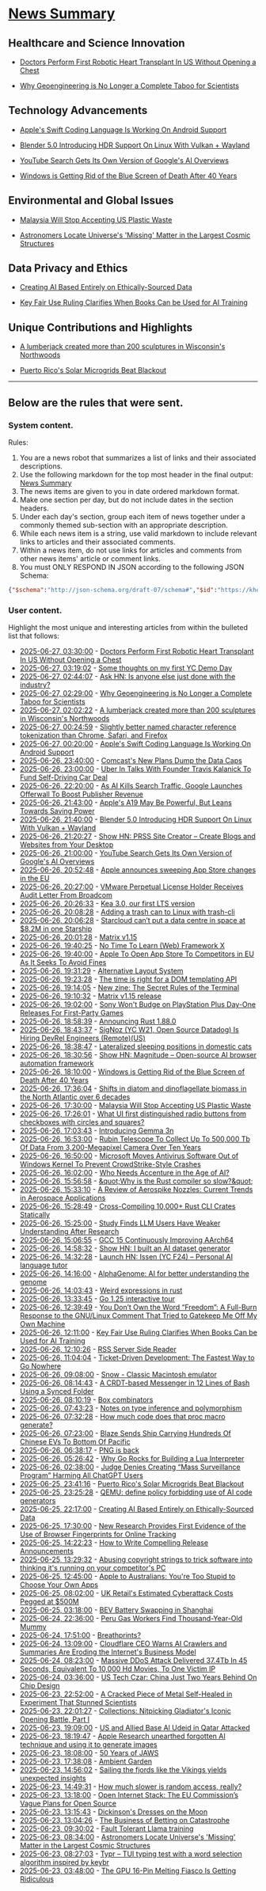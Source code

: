 # [News Summary](https://kherrick.github.io/news-summary/)

## Healthcare and Science Innovation

* [Doctors Perform First Robotic Heart Transplant In US Without Opening a Chest](https://science.slashdot.org/story/25/06/26/2110248/doctors-perform-first-robotic-heart-transplant-in-us-without-opening-a-chest?utm_source=rss1.0mainlinkanon&utm_medium=feed)

* [Why Geoengineering is No Longer a Complete Taboo for Scientists](https://soylentnews.org/article.pl?sid=25/06/26/0210246&from=rss)

## Technology Advancements

* [Apple's Swift Coding Language Is Working On Android Support](https://apple.slashdot.org/story/25/06/26/2133212/apples-swift-coding-language-is-working-on-android-support?utm_source=rss1.0mainlinkanon&utm_medium=feed)

* [Blender 5.0 Introducing HDR Support On Linux With Vulkan + Wayland](https://linux.slashdot.org/story/25/06/26/2035245/blender-50-introducing-hdr-support-on-linux-with-vulkan--wayland?utm_source=rss1.0mainlinkanon&utm_medium=feed)

* [YouTube Search Gets Its Own Version of Google's AI Overviews](https://news.slashdot.org/story/25/06/26/2031231/youtube-search-gets-its-own-version-of-googles-ai-overviews?utm_source=rss1.0mainlinkanon&utm_medium=feed)

* [Windows is Getting Rid of the Blue Screen of Death After 40 Years](https://tech.slashdot.org/story/25/06/26/1737218/windows-is-getting-rid-of-the-blue-screen-of-death-after-40-years?utm_source=rss1.0mainlinkanon&utm_medium=feed)

## Environmental and Global Issues

* [Malaysia Will Stop Accepting US Plastic Waste](https://news.slashdot.org/story/25/06/26/1726216/malaysia-will-stop-accepting-us-plastic-waste?utm_source=rss1.0mainlinkanon&utm_medium=feed)

* [Astronomers Locate Universe's 'Missing' Matter in the Largest Cosmic Structures](https://soylentnews.org/article.pl?sid=25/06/22/0357239&from=rss)

## Data Privacy and Ethics

* [Creating AI Based Entirely on Ethically-Sourced Data](https://soylentnews.org/article.pl?sid=25/06/24/1258205&from=rss)

* [Key Fair Use Ruling Clarifies When Books Can be Used for AI Training](https://soylentnews.org/article.pl?sid=25/06/25/1712202&from=rss)

## Unique Contributions and Highlights

* [A lumberjack created more than 200 sculptures in Wisconsin's Northwoods](https://www.smithsonianmag.com/travel/when-a-lumberjacks-imagination-ran-wild-he-created-more-than-200-sculptures-in-wisconsins-northwoods-180986840/)

* [Puerto Rico's Solar Microgrids Beat Blackout](https://spectrum.ieee.org/puerto-rico-solar-microgrids)

---

## Below are the rules that were sent.

### System content.

Rules:

1. You are a news robot that summarizes a list of links and their associated descriptions.
2. Use the following markdown for the top most header in the final output: [News Summary](https://kherrick.github.io/news-summary/)
3. The news items are given to you in date ordered markdown format.
4. Make one section per day, but do not include dates in the section headers.
5. Under each day's section, group each item of news together under a commonly themed sub-section with an appropriate description.
6. While each news item is a string, use valid markdown to include relevant links to articles and their associated comments.
7. Within a news item, do not use links for articles and comments from other news items' article or comment links.
8. You must ONLY RESPOND IN JSON according to the following JSON Schema:

```json
{"$schema":"http://json-schema.org/draft-07/schema#","$id":"https://kherrick.github.io/news-summary/news-summary-schema.json","type":"object","properties":{"heading":{"type":"string"},"sections":{"type":"array","items":{"type":"object","properties":{"title":{"type":"string"},"newsItems":{"type":"array","items":{"type":"string"},"minItems":1}},"required":["title","newsItems"]},"minItems":1}},"required":["heading","sections"]}
```

### User content.

Highlight the most unique and interesting articles from within the bulleted list that follows:

* [2025-06-27, 03:30:00](https://science.slashdot.org/story/25/06/26/2110248/doctors-perform-first-robotic-heart-transplant-in-us-without-opening-a-chest?utm_source=rss1.0mainlinkanon&amp;utm_medium=feed) - [Doctors Perform First Robotic Heart Transplant In US Without Opening a Chest](https://science.slashdot.org/story/25/06/26/2110248/doctors-perform-first-robotic-heart-transplant-in-us-without-opening-a-chest?utm_source=rss1.0mainlinkanon&amp;utm_medium=feed)
* [2025-06-27, 03:19:02](https://news.ycombinator.com/item?id=44393418) - [Some thoughts on my first YC Demo Day](https://billchambers.me/articles/yc-demo-day-spring-25/)
* [2025-06-27, 02:44:07](https://news.ycombinator.com/item?id=44393304) - [Ask HN: Is anyone else just done with the industry?](https://news.ycombinator.com/item?id=44393304)
* [2025-06-27, 02:29:00](https://soylentnews.org/article.pl?sid=25/06/26/0210246&amp;from=rss) - [Why Geoengineering is No Longer a Complete Taboo for Scientists](https://soylentnews.org/article.pl?sid=25/06/26/0210246&amp;from=rss)
* [2025-06-27, 02:02:22](https://news.ycombinator.com/item?id=44393160) - [A lumberjack created more than 200 sculptures in Wisconsin&apos;s Northwoods](https://www.smithsonianmag.com/travel/when-a-lumberjacks-imagination-ran-wild-he-created-more-than-200-sculptures-in-wisconsins-northwoods-180986840/)
* [2025-06-27, 00:24:59](https://lobste.rs/s/ozguu9/slightly_better_named_character) - [Slightly better named character reference tokenization than Chrome, Safari, and Firefox](https://www.ryanliptak.com/blog/better-named-character-reference-tokenization/)
* [2025-06-27, 00:20:00](https://apple.slashdot.org/story/25/06/26/2133212/apples-swift-coding-language-is-working-on-android-support?utm_source=rss1.0mainlinkanon&amp;utm_medium=feed) - [Apple&apos;s Swift Coding Language Is Working On Android Support](https://apple.slashdot.org/story/25/06/26/2133212/apples-swift-coding-language-is-working-on-android-support?utm_source=rss1.0mainlinkanon&amp;utm_medium=feed)
* [2025-06-26, 23:40:00](https://mobile.slashdot.org/story/25/06/26/2124252/comcasts-new-plans-dump-the-data-caps?utm_source=rss1.0mainlinkanon&amp;utm_medium=feed) - [Comcast&apos;s New Plans Dump the Data Caps](https://mobile.slashdot.org/story/25/06/26/2124252/comcasts-new-plans-dump-the-data-caps?utm_source=rss1.0mainlinkanon&amp;utm_medium=feed)
* [2025-06-26, 23:00:00](https://tech.slashdot.org/story/25/06/26/2059214/uber-in-talks-with-founder-travis-kalanick-to-fund-self-driving-car-deal?utm_source=rss1.0mainlinkanon&amp;utm_medium=feed) - [Uber In Talks With Founder Travis Kalanick To Fund Self-Driving Car Deal](https://tech.slashdot.org/story/25/06/26/2059214/uber-in-talks-with-founder-travis-kalanick-to-fund-self-driving-car-deal?utm_source=rss1.0mainlinkanon&amp;utm_medium=feed)
* [2025-06-26, 22:20:00](https://tech.slashdot.org/story/25/06/26/2046234/as-ai-kills-search-traffic-google-launches-offerwall-to-boost-publisher-revenue?utm_source=rss1.0mainlinkanon&amp;utm_medium=feed) - [As AI Kills Search Traffic, Google Launches Offerwall To Boost Publisher Revenue](https://tech.slashdot.org/story/25/06/26/2046234/as-ai-kills-search-traffic-google-launches-offerwall-to-boost-publisher-revenue?utm_source=rss1.0mainlinkanon&amp;utm_medium=feed)
* [2025-06-26, 21:43:00](https://soylentnews.org/article.pl?sid=25/06/25/1717228&amp;from=rss) - [Apple&apos;s A19 May Be Powerful, But Leans Towards Saving Power](https://soylentnews.org/article.pl?sid=25/06/25/1717228&amp;from=rss)
* [2025-06-26, 21:40:00](https://linux.slashdot.org/story/25/06/26/2035245/blender-50-introducing-hdr-support-on-linux-with-vulkan--wayland?utm_source=rss1.0mainlinkanon&amp;utm_medium=feed) - [Blender 5.0 Introducing HDR Support On Linux With Vulkan + Wayland](https://linux.slashdot.org/story/25/06/26/2035245/blender-50-introducing-hdr-support-on-linux-with-vulkan--wayland?utm_source=rss1.0mainlinkanon&amp;utm_medium=feed)
* [2025-06-26, 21:20:27](https://news.ycombinator.com/item?id=44391535) - [Show HN: PRSS Site Creator – Create Blogs and Websites from Your Desktop](https://prss.co/)
* [2025-06-26, 21:00:00](https://news.slashdot.org/story/25/06/26/2031231/youtube-search-gets-its-own-version-of-googles-ai-overviews?utm_source=rss1.0mainlinkanon&amp;utm_medium=feed) - [YouTube Search Gets Its Own Version of Google&apos;s AI Overviews](https://news.slashdot.org/story/25/06/26/2031231/youtube-search-gets-its-own-version-of-googles-ai-overviews?utm_source=rss1.0mainlinkanon&amp;utm_medium=feed)
* [2025-06-26, 20:52:48](https://lobste.rs/s/vzgkve/apple_announces_sweeping_app_store) - [Apple announces sweeping App Store changes in the EU](https://9to5mac.com/2025/06/26/apple-announces-sweeping-app-store-changes-in-the-eu/)
* [2025-06-26, 20:27:00](https://tech.slashdot.org/story/25/06/26/2025246/vmware-perpetual-license-holder-receives-audit-letter-from-broadcom?utm_source=rss1.0mainlinkanon&amp;utm_medium=feed) - [VMware Perpetual License Holder Receives Audit Letter From Broadcom](https://tech.slashdot.org/story/25/06/26/2025246/vmware-perpetual-license-holder-receives-audit-letter-from-broadcom?utm_source=rss1.0mainlinkanon&amp;utm_medium=feed)
* [2025-06-26, 20:26:33](https://news.ycombinator.com/item?id=44390962) - [Kea 3.0, our first LTS version](https://www.isc.org/blogs/kea-3-0/)
* [2025-06-26, 20:08:28](https://lobste.rs/s/7qwju2/adding_trash_can_linux_with_trash_cli) - [Adding a trash can to Linux with trash-cli](https://ittavern.com/adding-a-trash-can-to-linux-with-trash-cli/)
* [2025-06-26, 20:06:28](https://news.ycombinator.com/item?id=44390781) - [Starcloud can’t put a data centre in space at $8.2M in one Starship](https://angadh.com/space-data-centers-1)
* [2025-06-26, 20:01:28](https://news.ycombinator.com/item?id=44390740) - [Matrix v1.15](https://matrix.org/blog/2025/06/26/matrix-v1.15-release/)
* [2025-06-26, 19:40:25](https://lobste.rs/s/k9fv55/no_time_learn_web_framework_x) - [No Time To Learn (Web) Framework X](https://brainbaking.com/post/2025/06/no-time-to-learn-web-framework-x/)
* [2025-06-26, 19:40:00](https://apple.slashdot.org/story/25/06/26/1910220/apple-to-open-app-store-to-competitors-in-eu-as-it-seeks-to-avoid-fines?utm_source=rss1.0mainlinkanon&amp;utm_medium=feed) - [Apple To Open App Store To Competitors in EU As It Seeks To Avoid Fines](https://apple.slashdot.org/story/25/06/26/1910220/apple-to-open-app-store-to-competitors-in-eu-as-it-seeks-to-avoid-fines?utm_source=rss1.0mainlinkanon&amp;utm_medium=feed)
* [2025-06-26, 19:31:29](https://news.ycombinator.com/item?id=44390501) - [Alternative Layout System](https://alternativelayoutsystem.com/scripts/#same-sizer)
* [2025-06-26, 19:23:28](https://news.ycombinator.com/item?id=44390452) - [The time is right for a DOM templating API](https://justinfagnani.com/2025/06/26/the-time-is-right-for-a-dom-templating-api/)
* [2025-06-26, 19:14:05](https://lobste.rs/s/2uixrw/new_zine_secret_rules_terminal) - [New zine: The Secret Rules of the Terminal](https://jvns.ca/blog/2025/06/24/new-zine--the-secret-rules-of-the-terminal/)
* [2025-06-26, 19:10:32](https://lobste.rs/s/y81ftk/matrix_v1_15_release) - [Matrix v1.15 release](https://matrix.org/blog/2025/06/26/matrix-v1.15-release/)
* [2025-06-26, 19:02:00](https://games.slashdot.org/story/25/06/26/192220/sony-wont-budge-on-playstation-plus-day-one-releases-for-first-party-games?utm_source=rss1.0mainlinkanon&amp;utm_medium=feed) - [Sony Won&apos;t Budge on PlayStation Plus Day-One Releases For First-Party Games](https://games.slashdot.org/story/25/06/26/192220/sony-wont-budge-on-playstation-plus-day-one-releases-for-first-party-games?utm_source=rss1.0mainlinkanon&amp;utm_medium=feed)
* [2025-06-26, 18:58:39](https://lobste.rs/s/llgmmr/announcing_rust_1_88_0) - [Announcing Rust 1.88.0](https://blog.rust-lang.org/2025/06/26/Rust-1.88.0/)
* [2025-06-26, 18:43:37](https://news.ycombinator.com/item?id=44390113) - [SigNoz (YC W21, Open Source Datadog) Is Hiring DevRel Engineers (Remote)(US)](https://www.ycombinator.com/companies/signoz/jobs/cPaxcxt-devrel-engineer-remote-us-time-zones)
* [2025-06-26, 18:38:47](https://news.ycombinator.com/item?id=44390072) - [Lateralized sleeping positions in domestic cats](https://www.cell.com/current-biology/fulltext/S0960-9822(25)00507-X?_returnURL=https%3A%2F%2Flinkinghub.elsevier.com%2Fretrieve%2Fpii%2FS096098222500507X%3Fshowall%3Dtrue)
* [2025-06-26, 18:30:56](https://news.ycombinator.com/item?id=44390005) - [Show HN: Magnitude – Open-source AI browser automation framework](https://github.com/magnitudedev/magnitude)
* [2025-06-26, 18:10:00](https://tech.slashdot.org/story/25/06/26/1737218/windows-is-getting-rid-of-the-blue-screen-of-death-after-40-years?utm_source=rss1.0mainlinkanon&amp;utm_medium=feed) - [Windows is Getting Rid of the Blue Screen of Death After 40 Years](https://tech.slashdot.org/story/25/06/26/1737218/windows-is-getting-rid-of-the-blue-screen-of-death-after-40-years?utm_source=rss1.0mainlinkanon&amp;utm_medium=feed)
* [2025-06-26, 17:36:04](https://news.ycombinator.com/item?id=44389497) - [Shifts in diatom and dinoflagellate biomass in the North Atlantic over 6 decades](https://journals.plos.org/plosone/article?id=10.1371/journal.pone.0323675)
* [2025-06-26, 17:30:00](https://news.slashdot.org/story/25/06/26/1726216/malaysia-will-stop-accepting-us-plastic-waste?utm_source=rss1.0mainlinkanon&amp;utm_medium=feed) - [Malaysia Will Stop Accepting US Plastic Waste](https://news.slashdot.org/story/25/06/26/1726216/malaysia-will-stop-accepting-us-plastic-waste?utm_source=rss1.0mainlinkanon&amp;utm_medium=feed)
* [2025-06-26, 17:26:01](https://lobste.rs/s/xpugii/what_ui_first_distinguished_radio) - [What UI first distinguished radio buttons from checkboxes with circles and squares?](https://retrocomputing.stackexchange.com/questions/31806/what-ui-first-distinguished-radio-buttons-from-checkboxes-with-circles-and-squar)
* [2025-06-26, 17:03:43](https://news.ycombinator.com/item?id=44389202) - [Introducing Gemma 3n](https://developers.googleblog.com/en/introducing-gemma-3n-developer-guide/)
* [2025-06-26, 16:53:00](https://soylentnews.org/article.pl?sid=25/06/25/1715224&amp;from=rss) - [Rubin Telescope To Collect Up To 500,000 Tb Of Data From 3,200-Megapixel Camera Over Ten Years](https://soylentnews.org/article.pl?sid=25/06/25/1715224&amp;from=rss)
* [2025-06-26, 16:50:00](https://tech.slashdot.org/story/25/06/26/1650259/microsoft-moves-antivirus-software-out-of-windows-kernel-to-prevent-crowdstrike-style-crashes?utm_source=rss1.0mainlinkanon&amp;utm_medium=feed) - [Microsoft Moves Antivirus Software Out of Windows Kernel To Prevent CrowdStrike-Style Crashes](https://tech.slashdot.org/story/25/06/26/1650259/microsoft-moves-antivirus-software-out-of-windows-kernel-to-prevent-crowdstrike-style-crashes?utm_source=rss1.0mainlinkanon&amp;utm_medium=feed)
* [2025-06-26, 16:02:00](https://slashdot.org/story/25/06/26/165227/who-needs-accenture-in-the-age-of-ai?utm_source=rss1.0mainlinkanon&amp;utm_medium=feed) - [Who Needs Accenture in the Age of AI?](https://slashdot.org/story/25/06/26/165227/who-needs-accenture-in-the-age-of-ai?utm_source=rss1.0mainlinkanon&amp;utm_medium=feed)
* [2025-06-26, 15:56:58](https://lobste.rs/s/72hbqg/why_is_rust_compiler_so_slow) - [\&quot;Why is the Rust compiler so slow?\&quot;](https://sharnoff.io/blog/why-rust-compiler-slow)
* [2025-06-26, 15:33:10](https://news.ycombinator.com/item?id=44388395) - [A Review of Aerospike Nozzles: Current Trends in Aerospace Applications](https://www.mdpi.com/2226-4310/12/6/519)
* [2025-06-26, 15:28:49](https://lobste.rs/s/dxf36w/cross_compiling_10_000_rust_cli_crates) - [Cross-Compiling 10,000+ Rust CLI Crates Statically](https://blog.pkgforge.dev/cross-compiling-10000-rust-cli-crates-statically)
* [2025-06-26, 15:25:00](https://slashdot.org/story/25/06/26/1526210/study-finds-llm-users-have-weaker-understanding-after-research?utm_source=rss1.0mainlinkanon&amp;utm_medium=feed) - [Study Finds LLM Users Have Weaker Understanding After Research](https://slashdot.org/story/25/06/26/1526210/study-finds-llm-users-have-weaker-understanding-after-research?utm_source=rss1.0mainlinkanon&amp;utm_medium=feed)
* [2025-06-26, 15:06:55](https://lobste.rs/s/d5prd3/gcc_15_continuously_improving_aarch64) - [GCC 15 Continuously Improving AArch64](https://community.arm.com/arm-community-blogs/b/tools-software-ides-blog/posts/gcc-15-continuously-improving)
* [2025-06-26, 14:58:32](https://news.ycombinator.com/item?id=44388093) - [Show HN: I built an AI dataset generator](https://github.com/metabase/dataset-generator)
* [2025-06-26, 14:32:28](https://news.ycombinator.com/item?id=44387828) - [Launch HN: Issen (YC F24) – Personal AI language tutor](https://news.ycombinator.com/item?id=44387828)
* [2025-06-26, 14:16:00](https://news.ycombinator.com/item?id=44387659) - [AlphaGenome: AI for better understanding the genome](https://deepmind.google/discover/blog/alphagenome-ai-for-better-understanding-the-genome/)
* [2025-06-26, 14:03:43](https://lobste.rs/s/tc2s00/weird_expressions_rust) - [Weird expressions in rust](https://www.wakunguma.com/blog/rust-weird-expr)
* [2025-06-26, 13:33:45](https://lobste.rs/s/vlpdx6/go_1_25_interactive_tour) - [Go 1.25 interactive tour](https://antonz.org/go-1-25/)
* [2025-06-26, 12:39:49](https://lobste.rs/s/nwvary/you_don_t_own_word_freedom_full_burn) - [You Don’t Own the Word “Freedom”: A Full-Burn Response to the GNU/Linux Comment That Tried to Gatekeep Me Off My Own Machine](https://fireborn.mataroa.blog/blog/you-dont-own-the-word-freedom-a-full-burn-response-to-the-gnulinux-comment-that-tried-to-gatekeep-me-off-my-own-machine/)
* [2025-06-26, 12:11:00](https://soylentnews.org/article.pl?sid=25/06/25/1712202&amp;from=rss) - [Key Fair Use Ruling Clarifies When Books Can be Used for AI Training](https://soylentnews.org/article.pl?sid=25/06/25/1712202&amp;from=rss)
* [2025-06-26, 12:10:26](https://lobste.rs/s/nr9t3s/rss_server_side_reader) - [RSS Server Side Reader](https://matklad.github.io/2025/06/26/rssssr.html)
* [2025-06-26, 11:04:04](https://lobste.rs/s/9ssix0/ticket_driven_development_fastest_way_go) - [Ticket-Driven Development: The Fastest Way to Go Nowhere](https://thecynical.dev/posts/ticket-driven-development/)
* [2025-06-26, 09:08:00](https://news.ycombinator.com/item?id=44385562) - [Snow - Classic Macintosh emulator](https://snowemu.com/)
* [2025-06-26, 08:14:43](https://lobste.rs/s/3fscqs/crdt_based_messenger_12_lines_bash_using) - [A CRDT-based Messenger in 12 Lines of Bash Using a Synced Folder](https://holdtherobot.com/blog/crdt-messenger-in-12-lines-of-bash/)
* [2025-06-26, 08:10:19](https://lobste.rs/s/vw3pwh/box_combinators) - [Box combinators](https://mmapped.blog/posts/41-box-combinators)
* [2025-06-26, 07:43:23](https://lobste.rs/s/qjjehn/notes_on_type_inference_polymorphism) - [Notes on type inference and polymorphism](https://blog.snork.dev/posts/notes-on-type-inference-and-polymorphism.html)
* [2025-06-26, 07:32:28](https://lobste.rs/s/bgobdd/how_much_code_does_proc_macro_generate) - [How much code does that proc macro generate?](https://nnethercote.github.io/2025/06/26/how-much-code-does-that-proc-macro-generate.html)
* [2025-06-26, 07:23:00](https://soylentnews.org/article.pl?sid=25/06/25/0358212&amp;from=rss) - [Blaze Sends Ship Carrying Hundreds Of Chinese EVs To Bottom Of Pacific](https://soylentnews.org/article.pl?sid=25/06/25/0358212&amp;from=rss)
* [2025-06-26, 06:38:17](https://lobste.rs/s/qaukc0/png_is_back) - [PNG is back](https://www.programmax.net/articles/png-is-back/)
* [2025-06-26, 05:26:42](https://lobste.rs/s/lot0ao/why_go_rocks_for_building_lua_interpreter) - [Why Go Rocks for Building a Lua Interpreter](https://www.zombiezen.com/blog/2025/06/why-go-rocks-for-building-lua-interpreter/)
* [2025-06-26, 02:38:00](https://soylentnews.org/article.pl?sid=25/06/24/2342222&amp;from=rss) - [Judge Denies Creating “Mass Surveillance Program” Harming All ChatGPT Users](https://soylentnews.org/article.pl?sid=25/06/24/2342222&amp;from=rss)
* [2025-06-25, 23:41:16](https://news.ycombinator.com/item?id=44382834) - [Puerto Rico&apos;s Solar Microgrids Beat Blackout](https://spectrum.ieee.org/puerto-rico-solar-microgrids)
* [2025-06-25, 23:25:28](https://lobste.rs/s/aqxant/qemu_define_policy_forbidding_use_ai_code) - [QEMU: define policy forbidding use of AI code generators](https://github.com/qemu/qemu/commit/3d40db0efc22520fa6c399cf73960dced423b048)
* [2025-06-25, 22:17:00](https://soylentnews.org/article.pl?sid=25/06/24/1258205&amp;from=rss) - [Creating AI Based Entirely on Ethically-Sourced Data](https://soylentnews.org/article.pl?sid=25/06/24/1258205&amp;from=rss)
* [2025-06-25, 17:30:00](https://soylentnews.org/article.pl?sid=25/06/24/1256227&amp;from=rss) - [New Research Provides First Evidence of the Use of Browser Fingerprints for Online Tracking](https://soylentnews.org/article.pl?sid=25/06/24/1256227&amp;from=rss)
* [2025-06-25, 14:22:23](https://lobste.rs/s/ntl2iw/how_write_compelling_release) - [How to Write Compelling Release Announcements](https://refactoringenglish.com/chapters/release-announcements/)
* [2025-06-25, 13:29:32](https://lobste.rs/s/3ste25/abusing_copyright_strings_trick) - [Abusing copyright strings to trick software into thinking it&apos;s running on your competitor&apos;s PC](https://devblogs.microsoft.com/oldnewthing/20250624-00/?p=111299)
* [2025-06-25, 12:45:00](https://soylentnews.org/article.pl?sid=25/06/24/0336243&amp;from=rss) - [Apple to Australians: You&apos;re Too Stupid to Choose Your Own Apps](https://soylentnews.org/article.pl?sid=25/06/24/0336243&amp;from=rss)
* [2025-06-25, 08:02:00](https://soylentnews.org/article.pl?sid=25/06/24/0044241&amp;from=rss) - [UK Retail&apos;s Estimated Cyberattack Costs Pegged at $500M](https://soylentnews.org/article.pl?sid=25/06/24/0044241&amp;from=rss)
* [2025-06-25, 03:18:00](https://soylentnews.org/article.pl?sid=25/06/24/0039212&amp;from=rss) - [BEV Battery Swapping in Shanghai](https://soylentnews.org/article.pl?sid=25/06/24/0039212&amp;from=rss)
* [2025-06-24, 22:36:00](https://soylentnews.org/article.pl?sid=25/06/24/0032246&amp;from=rss) - [Peru Gas Workers Find Thousand-Year-Old Mummy](https://soylentnews.org/article.pl?sid=25/06/24/0032246&amp;from=rss)
* [2025-06-24, 17:51:00](https://soylentnews.org/article.pl?sid=25/06/24/0030208&amp;from=rss) - [Breathprints?](https://soylentnews.org/article.pl?sid=25/06/24/0030208&amp;from=rss)
* [2025-06-24, 13:09:00](https://soylentnews.org/article.pl?sid=25/06/24/0021200&amp;from=rss) - [Cloudflare CEO Warns AI Crawlers and Summaries Are Eroding the Internet&apos;s Business Model](https://soylentnews.org/article.pl?sid=25/06/24/0021200&amp;from=rss)
* [2025-06-24, 08:23:00](https://soylentnews.org/article.pl?sid=25/06/23/194255&amp;from=rss) - [Massive DDoS Attack Delivered 37.4Tb In 45 Seconds, Equivalent To 10,000 Hd Movies, To One Victim IP](https://soylentnews.org/article.pl?sid=25/06/23/194255&amp;from=rss)
* [2025-06-24, 03:36:00](https://soylentnews.org/article.pl?sid=25/06/22/1718247&amp;from=rss) - [US Tech Czar: China Just Two Years Behind On Chip Design](https://soylentnews.org/article.pl?sid=25/06/22/1718247&amp;from=rss)
* [2025-06-23, 22:52:00](https://soylentnews.org/article.pl?sid=25/06/22/179210&amp;from=rss) - [A Cracked Piece of Metal Self-Healed in Experiment That Stunned Scientists](https://soylentnews.org/article.pl?sid=25/06/22/179210&amp;from=rss)
* [2025-06-23, 22:01:27](https://news.ycombinator.com/item?id=44360630) - [Collections: Nitpicking Gladiator&apos;s Iconic Opening Battle, Part I](https://acoup.blog/2025/06/06/collections-nitpicking-gladiators-iconic-opening-battle-part-i/)
* [2025-06-23, 19:09:00](https://soylentnews.org/breakingnews/article.pl?sid=25/06/23/1910209&amp;from=rss) - [US and Allied Base  Al Udeid in Qatar Attacked](https://soylentnews.org/breakingnews/article.pl?sid=25/06/23/1910209&amp;from=rss)
* [2025-06-23, 18:19:47](https://news.ycombinator.com/item?id=44358535) - [Apple Research unearthed forgotten AI technique and using it to generate images](https://9to5mac.com/2025/06/23/apple-ai-image-model-research-tarflow-starflow/)
* [2025-06-23, 18:08:00](https://soylentnews.org/article.pl?sid=25/06/22/173242&amp;from=rss) - [50 Years of JAWS](https://soylentnews.org/article.pl?sid=25/06/22/173242&amp;from=rss)
* [2025-06-23, 17:38:08](https://news.ycombinator.com/item?id=44358148) - [Ambient Garden](https://ambient.garden)
* [2025-06-23, 14:56:02](https://news.ycombinator.com/item?id=44356456) - [Sailing the fjords like the Vikings yields unexpected insights](https://arstechnica.com/science/2025/06/this-archaeologist-built-a-replica-boat-to-sail-like-the-vikings/)
* [2025-06-23, 14:49:31](https://news.ycombinator.com/item?id=44356385) - [How much slower is random access, really?](https://samestep.com/blog/random-access/)
* [2025-06-23, 13:18:00](https://soylentnews.org/article.pl?sid=25/06/22/1649205&amp;from=rss) - [Open Internet Stack: The EU Commission’s Vague Plans for Open Source](https://soylentnews.org/article.pl?sid=25/06/22/1649205&amp;from=rss)
* [2025-06-23, 13:15:43](https://news.ycombinator.com/item?id=44355518) - [Dickinson&apos;s Dresses on the Moon](https://www.theparisreview.org/blog/2025/06/20/dickinsons-dresses-on-the-moon/)
* [2025-06-23, 13:04:26](https://news.ycombinator.com/item?id=44355409) - [The Business of Betting on Catastrophe](https://thereader.mitpress.mit.edu/the-business-of-betting-on-catastrophe/)
* [2025-06-23, 09:30:02](https://news.ycombinator.com/item?id=44353868) - [Fault Tolerant Llama training](https://pytorch.org/blog/fault-tolerant-llama-training-with-2000-synthetic-failures-every-15-seconds-and-no-checkpoints-on-crusoe-l40s/)
* [2025-06-23, 08:34:00](https://soylentnews.org/article.pl?sid=25/06/22/0357239&amp;from=rss) - [Astronomers Locate Universe&apos;s &apos;Missing&apos; Matter in the Largest Cosmic Structures](https://soylentnews.org/article.pl?sid=25/06/22/0357239&amp;from=rss)
* [2025-06-23, 08:27:03](https://news.ycombinator.com/item?id=44353576) - [Typr – TUI typing test with a word selection algorithm inspired by keybr](https://github.com/Sakura-sx/typr)
* [2025-06-23, 03:48:00](https://soylentnews.org/article.pl?sid=25/06/22/0341247&amp;from=rss) - [The GPU 16-Pin Melting Fiasco Is Getting Ridiculous](https://soylentnews.org/article.pl?sid=25/06/22/0341247&amp;from=rss)
